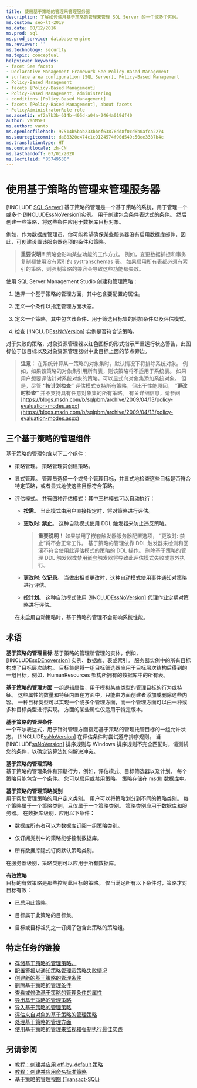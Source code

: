 ```yaml
---
title: 使用基于策略的管理来管理服务器
description: 了解如何使用基于策略的管理来管理 SQL Server 的一个或多个实例。
ms.custom: seo-lt-2019
ms.date: 08/12/2016
ms.prod: sql
ms.prod_service: database-engine
ms.reviewer: ''
ms.technology: security
ms.topic: conceptual
helpviewer_keywords:
- facet See facets
- Declarative Management Framework See Policy-Based Management
- surface area configuration [SQL Server], Policy-Based Management
- Policy-Based Management
- facets [Policy-Based Management]
- Policy-Based Management, administering
- conditions [Policy-Based Management]
- facets [Policy-Based Management], about facets
- PolicyAdministratorRole role
ms.assetid: ef2a7b3b-614b-405d-a04a-2464a019df40
author: VanMSFT
ms.author: vanto
ms.openlocfilehash: 97514b5bab233bbef63876dd8f0cd6b0afca2274
ms.sourcegitcommit: da88320c474c1c9124574f90d549c50ee3387b4c
ms.translationtype: HT
ms.contentlocale: zh-CN
ms.lasthandoff: 07/01/2020
ms.locfileid: "85749530"
---
```

# <a name="administer-servers-by-using-policy-based-management"></a>使用基于策略的管理来管理服务器
 [!INCLUDE [SQL Server](../../includes/applies-to-version/sqlserver.md)]
   基于策略的管理是一个基于策略的系统，用于管理一个或多个 [!INCLUDE[ssNoVersion](../../includes/ssnoversion-md.md)]实例。 用于创建包含条件表达式的条件。 然后创建一些策略，将这些条件应用于数据库目标对象。  

例如，作为数据库管理员，你可能希望确保某些服务器没有启用数据库邮件，因此，可创建设置该服务器选项的条件和策略。 
   
 > **重要说明!!** 策略会影响某些功能的工作方式。 例如，变更数据捕捉和事务复制都使用没有索引的 systranschemas 表。 如果启用所有表都必须有索引的策略，则强制策略的兼容会导致这些功能都失效。  
  
 使用 SQL Server Management Studio 创建和管理策略：
  
1.  选择一个基于策略的管理方面，其中包含要配置的属性。  
  
2.  定义一个条件以指定管理方面状态。  
  
3.  定义一个策略，其中包含该条件、用于筛选目标集的附加条件以及评估模式。  
  
4.  检查 [!INCLUDE[ssNoVersion](../../includes/ssnoversion-md.md)] 实例是否符合该策略。  
  
 对于失败的策略，对象资源管理器以红色图标的形式指示严重运行状态警告，此图标位于该目标以及对象资源管理器树中此目标上面的节点旁边。  
  
> **注意：** 在系统计算某一策略的对象集时，默认情况下将排除系统对象。  例如，如果该策略的对象集引用所有表，则该策略将不适用于系统表。 如果用户想要评估针对系统对象的策略，可以显式向对象集添加系统对象。 但是，尽管 **“按计划检查”** 评估模式支持所有策略，但出于性能原因， **“更改时检查”** 并不支持具有任意对象集的所有策略。 有关详细信息，请参阅 [https://blogs.msdn.com/b/sqlpbm/archive/2009/04/13/policy-evaluation-modes.aspx](https://blogs.msdn.com/b/sqlpbm/archive/2009/04/13/policy-evaluation-modes.aspx)  
  
## <a name="three-policy-based-management-components"></a>三个基于策略的管理组件  
 基于策略的管理包含以下三个组件：  
  
-   策略管理。 策略管理员创建策略。  
  
-   显式管理。 管理员选择一个或多个管理目标，并显式地检查这些目标是否符合特定策略，或者显式地使这些目标符合策略。  
  
-   评估模式。 共有四种评估模式；其中三种模式可以自动执行：  
  
    -   **按需**。 当此模式由用户直接指定时，将对策略进行评估。  
  
    -   **更改时: 禁止**。 这种自动模式使用 DDL 触发器来防止违反策略。  
  
        > **重要说明！** 如果禁用了嵌套触发器服务器配置选项，  “更改时: 禁止”将不会正常工作。 基于策略的管理依靠 DDL 触发器来检测和回滚不符合使用此评估模式的策略的 DDL 操作。 删除基于策略的管理 DDL 触发器或禁用嵌套触发器将导致此评估模式失败或意外执行。  
  
    -   **更改时: 仅记录**。 当做出相关更改时，这种自动模式使用事件通知对策略进行评估。  
  
    -   **按计划**。 这种自动模式使用 [!INCLUDE[ssNoVersion](../../includes/ssnoversion-md.md)] 代理作业定期对策略进行评估。  
  
     在未启用自动策略时，基于策略的管理不会影响系统性能。  
  
## <a name="terms"></a>术语  
 **基于策略的管理目标** 基于策略的管理所管理的实体，例如，[!INCLUDE[ssDEnoversion](../../includes/ssdenoversion-md.md)] 实例、数据库、表或索引。 服务器实例中的所有目标构成了目标层次结构。 目标集是将一组目标筛选器应用于目标层次结构后得到的一组目标，例如，HumanResources 架构所拥有的数据库中的所有表。  
  
 **基于策略的管理方面** 一组逻辑属性，用于模拟某些类型的管理目标的行为或特征。 这些属性的数量和特征内置在方面中，只能由方面创建者添加或删除这些内容。 一种目标类型可以实现一个或多个管理方面，而一个管理方面可以由一种或多种目标类型进行实现。 方面的某些属性仅适用于特定版本。  
  
 **基于策略的管理条件**  
 一个布尔表达式，用于针对管理方面指定基于策略的管理托管目标的一组允许状态。 [!INCLUDE[ssNoVersion](../../includes/ssnoversion-md.md)] 在评估条件时尝试遵守排序规则。 当 [!INCLUDE[ssNoVersion](../../includes/ssnoversion-md.md)] 排序规则与 Windows 排序规则不完全匹配时，请测试您的条件，以确定该算法如何解决冲突。  
  
 **基于策略的管理策略**  
 基于策略的管理条件和预期行为，例如，评估模式、目标筛选器以及计划。 每个策略只能包含一个条件。 您可以启用或禁用策略。 策略存储在 msdb 数据库中。  
  
 **基于策略的管理策略类别**  
 用于帮助管理策略的用户定义类别。 用户可以将策略划分到不同的策略类别。 每个策略属于一个策略类别，且仅属于一个策略类别。 策略类别应用于数据库和服务器。 在数据库级别，应用以下条件：  
  
-   数据库所有者可以为数据库订阅一组策略类别。  
  
-   仅订阅类别中的策略能够控制数据库。  
  
-   所有数据库隐式订阅默认策略类别。  
  
 在服务器级别，策略类别可以应用于所有数据库。  
  
 **有效策略**  
 目标的有效策略是那些控制此目标的策略。 仅当满足所有以下条件时，策略才对目标有效：  
  
-   已启用此策略。  
  
-   目标属于此策略的目标集。  
  
-   目标或目标祖先之一订阅了包含此策略的策略组。  
  
## <a name="links-to-specific-tasks"></a>特定任务的链接 

 - [存储基于策略的管理策略。](policy-based-management-storage.md)
 - [配置警报以通知策略管理员策略失败情况](../../relational-databases/policy-based-management/configure-alerts-to-notify-policy-administrators-of-policy-failures.md)
 - [创建新的基于策略的管理条件](../../relational-databases/policy-based-management/create-a-new-policy-based-management-condition.md)
 - [删除基于策略的管理条件](../../relational-databases/policy-based-management/delete-a-policy-based-management-condition.md)
 - [查看或修改基于策略的管理条件的属性](../../relational-databases/policy-based-management/view-or-modify-the-properties-of-a-policy-based-management-condition.md)
 - [导出基于策略的管理策略](../../relational-databases/policy-based-management/export-a-policy-based-management-policy.md)
 - [导入基于策略的管理策略](../../relational-databases/policy-based-management/import-a-policy-based-management-policy.md)
 - [评估来自对象的基于策略的管理策略](../../relational-databases/policy-based-management/evaluate-a-policy-based-management-policy-from-an-object.md)
 - [处理基于策略的管理方面](../../relational-databases/policy-based-management/working-with-policy-based-management-facets.md)
 - [使用基于策略的管理来监视和强制执行最佳实践](../../relational-databases/policy-based-management/monitor-and-enforce-best-practices-by-using-policy-based-management.md)

## <a name="see-also"></a>另请参阅  
 
 - [教程：创建并应用 off-by-default 策略](lesson-1-create-and-apply-an-off-by-default-policy.md)
 - [教程：创建并应用命名标准策略](lesson-2-create-and-apply-a-naming-standards-policy.md)
 - [基于策略的管理视图 (Transact-SQL)](../../relational-databases/system-catalog-views/policy-based-management-views-transact-sql.md)  
